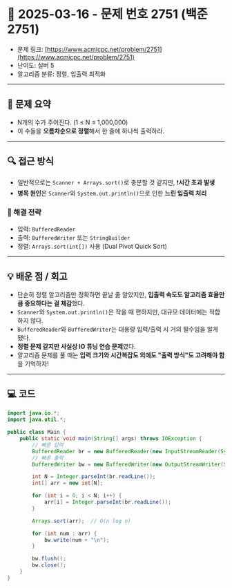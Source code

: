 # 📅 2025-03-16 - 문제 번호 2751 (백준 2751)

<!-- 문제 링크 -->
- 문제 링크: [https://www.acmicpc.net/problem/2751](https://www.acmicpc.net/problem/2751)
- 난이도: 실버 5
- 알고리즘 분류: 정렬, 입출력 최적화

---

## 📌 문제 요약
- N개의 수가 주어진다. (1 ≤ N ≤ 1,000,000)
- 이 수들을 **오름차순으로 정렬**해서 한 줄에 하나씩 출력하라.

---

## 🔍 접근 방식
- 일반적으로는 `Scanner + Arrays.sort()`로 충분할 것 같지만, ❗**시간 초과 발생**
- **병목 원인**은 `Scanner`와 `System.out.println()`으로 인한 **느린 입출력 처리**

### 🔑 해결 전략
- 입력: `BufferedReader`
- 출력: `BufferedWriter` 또는 `StringBuilder`
- 정렬: `Arrays.sort(int[])` 사용 (Dual Pivot Quick Sort)

---

## 💡 배운 점 / 회고
- 단순히 정렬 알고리즘만 정확하면 끝날 줄 알았지만, **입출력 속도도 알고리즘 효율만큼 중요하다는 걸 체감**했다.
- `Scanner`와 `System.out.println()`은 작을 때 편하지만, 대규모 데이터에는 적합하지 않다.
- `BufferedReader`와 `BufferedWriter`는 대용량 입력/출력 시 거의 필수임을 알게 됐다.
- **정렬 문제 같지만 사실상 IO 튜닝 연습 문제**였다.
- 알고리즘 문제를 풀 때는 **입력 크기와 시간복잡도 외에도 "출력 방식"도 고려해야 함**을 기억하자!

---

## 💻 코드

```java
import java.io.*;
import java.util.*;

public class Main {
    public static void main(String[] args) throws IOException {
        // 빠른 입력
        BufferedReader br = new BufferedReader(new InputStreamReader(System.in));
        // 빠른 출력
        BufferedWriter bw = new BufferedWriter(new OutputStreamWriter(System.out));

        int N = Integer.parseInt(br.readLine());
        int[] arr = new int[N];

        for (int i = 0; i < N; i++) {
            arr[i] = Integer.parseInt(br.readLine());
        }

        Arrays.sort(arr);  // O(n log n)

        for (int num : arr) {
            bw.write(num + "\n");
        }

        bw.flush();
        bw.close();
    }
}
